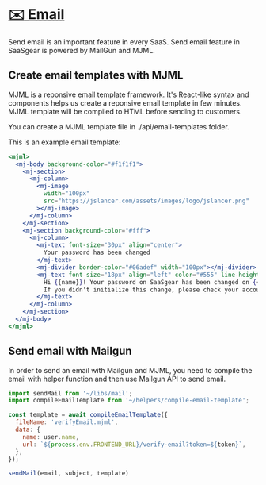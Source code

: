 # [:envelope: Email](https://github.com/JSLancerTeam/saasgear/docs/mail.md)
Send email is an important feature in every SaaS. Send email feature in SaaSgear is powered by MailGun and MJML.

## Create email templates with MJML

MJML is a reponsive email template framework. It's React-like syntax and components helps us create a reponsive email template in few minutes. MJML template will be compiled to HTML before sending to customers.

You can create a MJML template file in ./api/email-templates folder.

This is an example email template:

```jsx
<mjml>
  <mj-body background-color="#f1f1f1">
    <mj-section>
      <mj-column>
        <mj-image
          width="100px"
          src="https://jslancer.com/assets/images/logo/jslancer.png"
        ></mj-image>
      </mj-column>
    </mj-section>
    <mj-section background-color="#fff">
      <mj-column>
        <mj-text font-size="30px" align="center">
          Your password has been changed
        </mj-text>
        <mj-divider border-color="#06adef" width="100px"></mj-divider>
        <mj-text font-size="18px" align="left" color="#555" line-height="30px">
          Hi {{name}}! Your password on SaaSgear has been changed on {{date}}.
          If you didn't initialize this change, please check your account on SaaSgear again.
        </mj-text>
      </mj-column>
    </mj-section>
  </mj-body>
</mjml>
```

## Send email with Mailgun

In order to send an email with Mailgun and MJML, you need to compile the email with helper function and then use Mailgun API to send email.

```jsx
import sendMail from '~/libs/mail';
import compileEmailTemplate from '~/helpers/compile-email-template';

const template = await compileEmailTemplate({
  fileName: 'verifyEmail.mjml',
  data: {
    name: user.name,
    url: `${process.env.FRONTEND_URL}/verify-email?token=${token}`,
  },
});

sendMail(email, subject, template)
```
